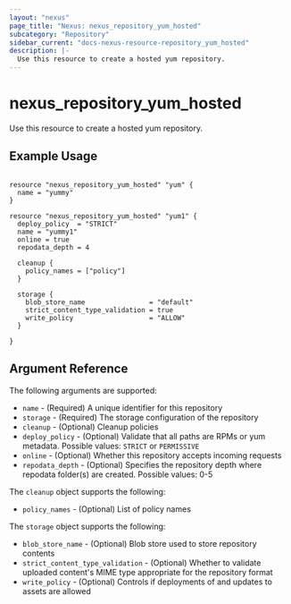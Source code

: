 ```yaml
---
layout: "nexus"
page_title: "Nexus: nexus_repository_yum_hosted"
subcategory: "Repository"
sidebar_current: "docs-nexus-resource-repository_yum_hosted"
description: |-
  Use this resource to create a hosted yum repository.
---
```


# nexus_repository_yum_hosted

Use this resource to create a hosted yum repository.

## Example Usage

```hcl

resource "nexus_repository_yum_hosted" "yum" {
  name = "yummy"
}

resource "nexus_repository_yum_hosted" "yum1" {
  deploy_policy  = "STRICT"
  name = "yummy1"
  online = true
  repodata_depth = 4

  cleanup {
    policy_names = ["policy"]
  }

  storage {
    blob_store_name                = "default"
    strict_content_type_validation = true
    write_policy                   = "ALLOW"
  }

}
```

## Argument Reference

The following arguments are supported:

* `name` - (Required) A unique identifier for this repository
* `storage` - (Required) The storage configuration of the repository
* `cleanup` - (Optional) Cleanup policies
* `deploy_policy` - (Optional) Validate that all paths are RPMs or yum metadata. Possible values: `STRICT` or `PERMISSIVE`
* `online` - (Optional) Whether this repository accepts incoming requests
* `repodata_depth` - (Optional) Specifies the repository depth where repodata folder(s) are created. Possible values: 0-5

The `cleanup` object supports the following:

* `policy_names` - (Optional) List of policy names

The `storage` object supports the following:

* `blob_store_name` - (Optional) Blob store used to store repository contents
* `strict_content_type_validation` - (Optional) Whether to validate uploaded content's MIME type appropriate for the repository format
* `write_policy` - (Optional) Controls if deployments of and updates to assets are allowed


